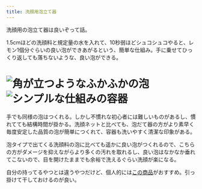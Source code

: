```yaml
---
title: 洗顔用泡立て器
---
```

洗顔用の泡立て器は良いぞって話。

1.5cmほどの洗顔料と規定量の水を入れて、10秒弱ほどシュコシュコやると、レモン1個分ぐらいの良い泡ができあがるという、簡単な仕組み。手に乗せてひっくり返しても落ちないような、良い泡ができる。

![](https://lh3.googleusercontent.com/joBZJVmhq0copTqRTPIIVRu5ZK59oMpMm2LRWDX0-O69jDFV98IzGEeqKhTnMPXhct7YE_SKmjlkwojQvztbsZoo2a22LP-AtmGcIcTF-MBOvxM3jKJfouaVSVQI6olp7C3JKEl0cTCfOxVs5Q "角が立つようなふかふかの泡")![](https://lh4.googleusercontent.com/0kAbVZMxlu5s9Wx4TheGmbrjEWWJp58mHizGlxnki8M_gxT6uY1AC6t8efbNYlJ2zpf1Gkn-48z2hMc1IVXGkVRr1Vif_bP8xJrawJLY1gTgdouZXDJ67QnGzfK21ee57SEzDuvz8sXmxReQRg "シンプルな仕組みの容器")
================================================================================================================================================================================================================================================================================================================================================================================================================

手でも同様の泡はつくれる。しかし不慣れな初心者には難しいものがあるし、慣れてても結構時間が掛かる。洗顔ネットと比べても、泡だて器の方がより素早く毎度安定した品質の泡が簡単につくれて、容器も洗いやすく清潔な印象がある。

泡タイプで出てくる洗顔料の泡に比べても遥かに良い泡がつくれるので、こちらの方がダメージを抑えながらより多くの汚れを取れるし、良い泡はなかなか垂れてこないので、目を開けたままでも余裕で洗えるぐらい洗顔が楽になる。

自分の持ってるやつとは違うやつだけど、個人的には[この商品](https://www.amazon.co.jp/dp/B09KMP9GDN)がおすすめ。引っ掛けて干しておけるのが良い。
